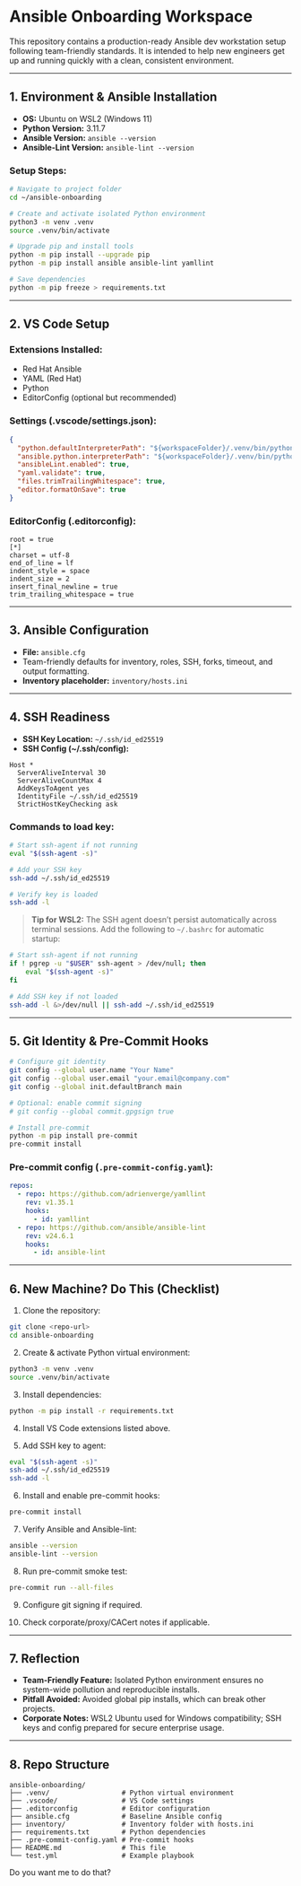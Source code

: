 # Ansible Onboarding Workspace

This repository contains a production-ready Ansible dev workstation setup following team-friendly standards. It is intended to help new engineers get up and running quickly with a clean, consistent environment.

---

## 1. Environment & Ansible Installation

* **OS:** Ubuntu on WSL2 (Windows 11)
* **Python Version:** 3.11.7
* **Ansible Version:** `ansible --version`
* **Ansible-Lint Version:** `ansible-lint --version`

### Setup Steps:

```bash
# Navigate to project folder
cd ~/ansible-onboarding

# Create and activate isolated Python environment
python3 -m venv .venv
source .venv/bin/activate

# Upgrade pip and install tools
python -m pip install --upgrade pip
python -m pip install ansible ansible-lint yamllint

# Save dependencies
python -m pip freeze > requirements.txt
```

---

## 2. VS Code Setup

### Extensions Installed:

* Red Hat Ansible
* YAML (Red Hat)
* Python
* EditorConfig (optional but recommended)

### Settings (.vscode/settings.json):

```json
{
  "python.defaultInterpreterPath": "${workspaceFolder}/.venv/bin/python",
  "ansible.python.interpreterPath": "${workspaceFolder}/.venv/bin/python",
  "ansibleLint.enabled": true,
  "yaml.validate": true,
  "files.trimTrailingWhitespace": true,
  "editor.formatOnSave": true
}
```

### EditorConfig (.editorconfig):

```
root = true
[*]
charset = utf-8
end_of_line = lf
indent_style = space
indent_size = 2
insert_final_newline = true
trim_trailing_whitespace = true
```

---

## 3. Ansible Configuration

* **File:** `ansible.cfg`
* Team-friendly defaults for inventory, roles, SSH, forks, timeout, and output formatting.
* **Inventory placeholder:** `inventory/hosts.ini`

---

## 4. SSH Readiness

* **SSH Key Location:** `~/.ssh/id_ed25519`
* **SSH Config (~/.ssh/config):**

```
Host *
  ServerAliveInterval 30
  ServerAliveCountMax 4
  AddKeysToAgent yes
  IdentityFile ~/.ssh/id_ed25519
  StrictHostKeyChecking ask
```

### Commands to load key:

```bash
# Start ssh-agent if not running
eval "$(ssh-agent -s)"

# Add your SSH key
ssh-add ~/.ssh/id_ed25519

# Verify key is loaded
ssh-add -l
```

> **Tip for WSL2:** The SSH agent doesn’t persist automatically across terminal sessions. Add the following to `~/.bashrc` for automatic startup:

```bash
# Start ssh-agent if not running
if ! pgrep -u "$USER" ssh-agent > /dev/null; then
    eval "$(ssh-agent -s)"
fi

# Add SSH key if not loaded
ssh-add -l &>/dev/null || ssh-add ~/.ssh/id_ed25519
```

---

## 5. Git Identity & Pre-Commit Hooks

```bash
# Configure git identity
git config --global user.name "Your Name"
git config --global user.email "your.email@company.com"
git config --global init.defaultBranch main

# Optional: enable commit signing
# git config --global commit.gpgsign true

# Install pre-commit
python -m pip install pre-commit
pre-commit install
```

### Pre-commit config (`.pre-commit-config.yaml`):

```yaml
repos:
  - repo: https://github.com/adrienverge/yamllint
    rev: v1.35.1
    hooks:
      - id: yamllint
  - repo: https://github.com/ansible/ansible-lint
    rev: v24.6.1
    hooks:
      - id: ansible-lint
```

---

## 6. New Machine? Do This (Checklist)

1. Clone the repository:

```bash
git clone <repo-url>
cd ansible-onboarding
```

2. Create & activate Python virtual environment:

```bash
python3 -m venv .venv
source .venv/bin/activate
```

3. Install dependencies:

```bash
python -m pip install -r requirements.txt
```

4. Install VS Code extensions listed above.

5. Add SSH key to agent:

```bash
eval "$(ssh-agent -s)"
ssh-add ~/.ssh/id_ed25519
ssh-add -l
```

6. Install and enable pre-commit hooks:

```bash
pre-commit install
```

7. Verify Ansible and Ansible-lint:

```bash
ansible --version
ansible-lint --version
```

8. Run pre-commit smoke test:

```bash
pre-commit run --all-files
```

9. Configure git signing if required.

10. Check corporate/proxy/CACert notes if applicable.

---

## 7. Reflection

* **Team-Friendly Feature:** Isolated Python environment ensures no system-wide pollution and reproducible installs.
* **Pitfall Avoided:** Avoided global pip installs, which can break other projects.
* **Corporate Notes:** WSL2 Ubuntu used for Windows compatibility; SSH keys and config prepared for secure enterprise usage.

---

## 8. Repo Structure

```
ansible-onboarding/
├── .venv/                  # Python virtual environment
├── .vscode/                # VS Code settings
├── .editorconfig           # Editor configuration
├── ansible.cfg             # Baseline Ansible config
├── inventory/              # Inventory folder with hosts.ini
├── requirements.txt        # Python dependencies
├── .pre-commit-config.yaml # Pre-commit hooks
├── README.md               # This file
└── test.yml                # Example playbook
```


Do you want me to do that?
